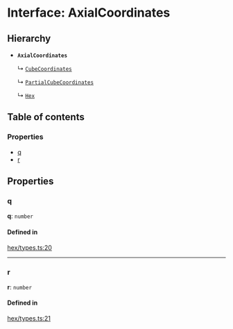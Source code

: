 # Interface: AxialCoordinates

## Hierarchy

- **`AxialCoordinates`**

  ↳ [`CubeCoordinates`](CubeCoordinates.md)

  ↳ [`PartialCubeCoordinates`](PartialCubeCoordinates.md)

  ↳ [`Hex`](Hex.md)

## Table of contents

### Properties

- [q](AxialCoordinates.md#q)
- [r](AxialCoordinates.md#r)

## Properties

### <a id="q" name="q"></a> q

 **q**: `number`

#### Defined in

[hex/types.ts:20](https://github.com/flauwekeul/honeycomb/blob/next/src/hex/types.ts#L20)

___

### <a id="r" name="r"></a> r

 **r**: `number`

#### Defined in

[hex/types.ts:21](https://github.com/flauwekeul/honeycomb/blob/next/src/hex/types.ts#L21)

